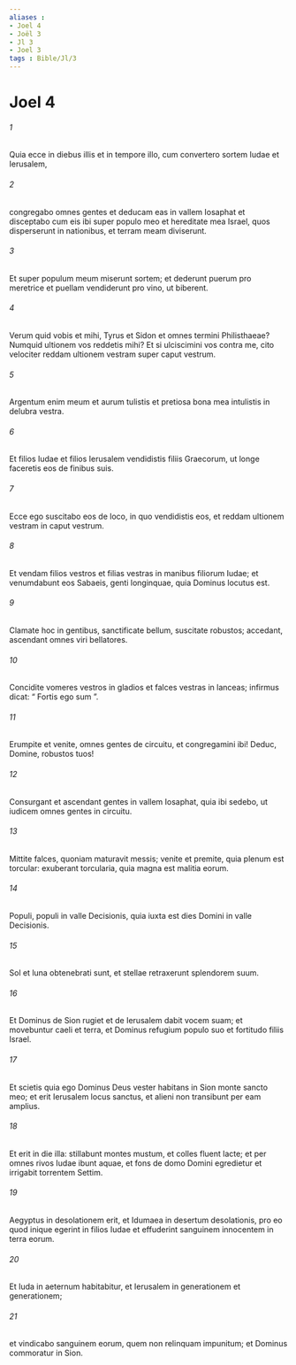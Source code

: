 ```yaml
---
aliases : 
- Joel 4
- Joël 3
- Jl 3
- Joel 3
tags : Bible/Jl/3
---
```


# Joel 4

###### 1
Quia ecce in diebus illis et in tempore illo, cum convertero sortem Iudae et Ierusalem,
###### 2
congregabo omnes gentes et deducam eas in vallem Iosaphat et disceptabo cum eis ibi super populo meo et hereditate mea Israel, quos disperserunt in nationibus, et terram meam diviserunt.
###### 3
Et super populum meum miserunt sortem; et dederunt puerum pro meretrice et puellam vendiderunt pro vino, ut biberent.
###### 4
Verum quid vobis et mihi, Tyrus et Sidon et omnes termini Philisthaeae? Numquid ultionem vos reddetis mihi? Et si ulciscimini vos contra me, cito velociter reddam ultionem vestram super caput vestrum. 
###### 5
Argentum enim meum et aurum tulistis et pretiosa bona mea intulistis in delubra vestra. 
###### 6
Et filios Iudae et filios Ierusalem vendidistis filiis Graecorum, ut longe faceretis eos de finibus suis.
###### 7
Ecce ego suscitabo eos de loco, in quo vendidistis eos, et reddam ultionem vestram in caput vestrum. 
###### 8
Et vendam filios vestros et filias vestras in manibus filiorum Iudae; et venumdabunt eos Sabaeis, genti longinquae, quia Dominus locutus est.
###### 9
Clamate hoc in gentibus, sanctificate bellum, suscitate robustos; accedant, ascendant omnes viri bellatores.
###### 10
Concidite vomeres vestros in gladios et falces vestras in lanceas; infirmus dicat: “ Fortis ego sum ”.
###### 11
Erumpite et venite, omnes gentes de circuitu, et congregamini ibi! Deduc, Domine, robustos tuos!
###### 12
Consurgant et ascendant gentes in vallem Iosaphat, quia ibi sedebo, ut iudicem omnes gentes in circuitu.
###### 13
Mittite falces, quoniam maturavit messis; venite et premite, quia plenum est torcular: exuberant torcularia, quia magna est malitia eorum.
###### 14
Populi, populi in valle Decisionis, quia iuxta est dies Domini in valle Decisionis.
###### 15
Sol et luna obtenebrati sunt, et stellae retraxerunt splendorem suum.
###### 16
Et Dominus de Sion rugiet et de Ierusalem dabit vocem suam; et movebuntur caeli et terra, et Dominus refugium populo suo et fortitudo filiis Israel.
###### 17
Et scietis quia ego Dominus Deus vester habitans in Sion monte sancto meo; et erit Ierusalem locus sanctus, et alieni non transibunt per eam amplius.
###### 18
Et erit in die illa: stillabunt montes mustum, et colles fluent lacte; et per omnes rivos Iudae ibunt aquae, et fons de domo Domini egredietur et irrigabit torrentem Settim.
###### 19
Aegyptus in desolationem erit, et Idumaea in desertum desolationis, pro eo quod inique egerint in filios Iudae et effuderint sanguinem innocentem in terra eorum.
###### 20
Et Iuda in aeternum habitabitur, et Ierusalem in generationem et generationem;
###### 21
et vindicabo sanguinem eorum, quem non relinquam impunitum; et Dominus commoratur in Sion.
